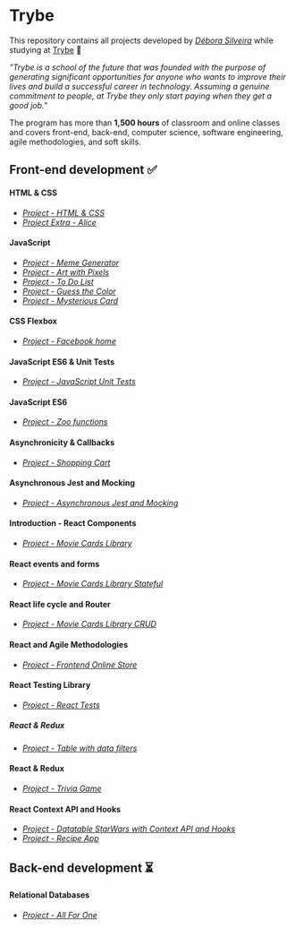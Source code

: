 # Trybe

This repository contains all projects developed by *[Débora Silveira](https://www.linkedin.com/in/deboracosilveira/)* while studying at [Trybe](https://www.betrybe.com/) :rocket:

*"Trybe is a school of the future that was founded with the purpose of generating significant opportunities for anyone who wants to improve their lives and build a successful career in technology. Assuming a genuine commitment to people, at Trybe they only start paying when they get a good job."*

The program has more than **1,500 hours** of classroom and online classes and covers front-end, back-end, computer science, software engineering, agile methodologies, and soft skills.

## Front-end development :white_check_mark:
#### HTML & CSS
- *[Project - HTML & CSS](https://github.com/deboracosilveira/projects_trybe/tree/master/Front-end%20development/project-01-html-css)*
- *[Project Extra - Alice ](https://github.com/deboracosilveira/projects_trybe/tree/master/Front-end%20development/project-extra-alice)*
#### JavaScript
- *[Project - Meme Generator](https://github.com/deboracosilveira/projects_trybe/tree/master/Front-end%20development/project-02-meme-generator)*
- *[Project - Art with Pixels](https://github.com/deboracosilveira/projects_trybe/tree/master/Front-end%20development/project-03-pixels-art)*
- *[Project - To Do List](https://github.com/deboracosilveira/projects_trybe/tree/master/Front-end%20development/project-04-todo-list)*
- *[Project - Guess the Color](https://github.com/deboracosilveira/projects_trybe/tree/master/Front-end%20development/project-05-color-guess)*
- *[Project - Mysterious Card](https://github.com/deboracosilveira/projects_trybe/tree/master/Front-end%20development/project-06-mistery-letter)*
#### CSS Flexbox
- *[Project - Facebook home](https://github.com/deboracosilveira/projects_trybe/tree/master/Front-end%20development/project-07-facebook-signup)*
#### JavaScript ES6 & Unit Tests
- *[Project - JavaScript Unit Tests](https://github.com/deboracosilveira/projects_trybe/tree/master/Front-end%20development/project-08-js-unit-tests)*
#### JavaScript ES6
- *[Project - Zoo functions](https://github.com/deboracosilveira/projects_trybe/tree/master/Front-end%20development/project-09-zoo-functions)*
#### Asynchronicity & Callbacks
- *[Project - Shopping Cart](https://github.com/deboracosilveira/projects_trybe/tree/master/Front-end%20development/project-10-shopping-cart)*
#### Asynchronous Jest and Mocking
- *[Project - Asynchronous Jest and Mocking](https://github.com/deboracosilveira/projects_trybe/tree/master/Front-end%20development/project-11-jest)*
#### Introduction - React Components
- *[Project - Movie Cards Library](https://github.com/deboracosilveira/projects_trybe/tree/master/Front-end%20development/project-12-movie-cards-library)*
#### React events and forms
- *[Project - Movie Cards Library Stateful](https://github.com/deboracosilveira/projects_trybe/tree/master/Front-end%20development/project-13-movie-card-library-stateful)*
#### React life cycle and Router
- *[Project - Movie Cards Library CRUD](https://github.com/deboracosilveira/projects_trybe/tree/master/Front-end%20development/project-14-movie-card-library-crud)*
#### React and Agile Methodologies
- *[Project - Frontend Online Store](https://github.com/deboracosilveira/projects_trybe/tree/master/Front-end%20development/project-15-frontend-online-store-01)*
#### React Testing Library
- *[Project - React Tests](https://github.com/deboracosilveira/projects_trybe/tree/master/Front-end%20development/project-16-react-testing-library)*
##### React & Redux
- *[Project - Table with data filters](https://github.com/deboracosilveira/projects_trybe/tree/master/Front-end%20development/project-17-react-redux-starwars-database-filters)*
#### React & Redux
- *[Project - Trivia Game](https://github.com/deboracosilveira/projects_trybe/tree/master/Front-end%20development/project-18-trivia-game)*
#### React Context API and Hooks
- *[Project - Datatable StarWars with Context API and Hooks](https://github.com/deboracosilveira/projects_trybe/tree/master/Front-end%20development/project-19-starwars-datatable-hooks)*
- *[Project - Recipe App](https://github.com/deboracosilveira/projects_trybe/tree/master/Front-end%20development/project-20-recipes-app)*
## Back-end development :hourglass_flowing_sand:
#### Relational Databases
- *[Project - All For One](https://github.com/deboracosilveira/projects_trybe/tree/master/Back-end%20development/project-21-mysql-all-for-one)*
